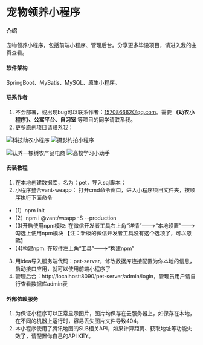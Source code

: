 # 宠物领养小程序

#### 介绍
宠物领养小程序，包括前端小程序、管理后台。分享更多毕设项目，请进入我的主页查看。

#### 软件架构
SpringBoot、MyBatis、MySQL、原生小程序。

#### 联系作者
1.  不会部署，或出现bug可以联系作者：157086662@qq.com。需要 **《助农小程序》、公寓平台、自习室** 等项目的同学请联系我。
2.  更多原创项目请联系我：

![科技助农小程序](pet-server/src/main/webapp/images/20231101222613.jpg)
![摄影约拍小程序](pet-server/src/main/webapp/images/20231113224652.jpg)

![认养一棵树农产品电商](pet-server/src/main/webapp/images/20231119221748.jpg)
![高校学习小助手](pet-server/src/main/webapp/images/20231127111128.jpg)

#### 安装教程

1.  在本地创建数据库，名为：pet，导入sql脚本；
2.  小程序整合vant-weapp：
打开cmd命令窗口，进入小程序项目文件夹，按顺序执行下面命令 
* (1）npm init 
* (2）npm i @vant/weapp -S --production
* (3)开启使用npm模块: 在微信开发者工具右上角“详情”--->“本地设置”--->勾选上使用npm模块 【注：新版的微信开发者工具没有这个选项了，可以忽略】
* (4)构建npm: 在软件左上角“工具”--->“构建npm”
3.  用idea导入服务端代码：pet-server，修改数据库连接配置为你本地的信息，启动接口应用，就可以使用前端小程序了
4.  管理后台：http://localhost:8090/pet-server/admin/login，管理员用户请自行查看数据库admin表


#### 外部依赖服务
1.  为保证小程序可以正常显示图片，图片均保存在云服务器上，如保存在本地，在不同的机器上运行时，容易丢失图片文件导致404。
2.  本小程序使用了腾讯地图的SLB相关API，如果计算距离、获取地址等功能失效了，请配置你自己的API KEY。

